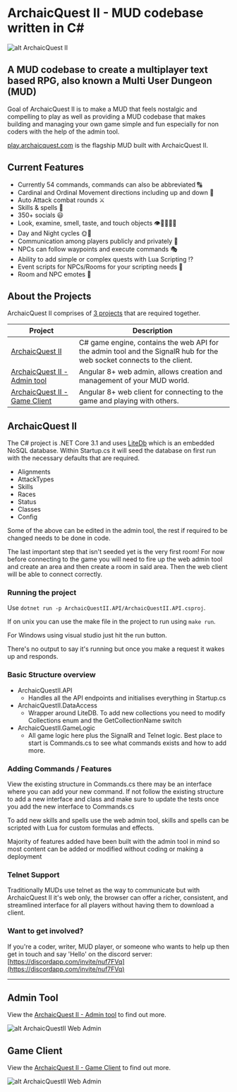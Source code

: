 # ArchaicQuest II - MUD codebase written in C#
![alt ArchaicQuest II](https://i.imgur.com/LUv3vGm.png)

## A MUD codebase to create a multiplayer text based RPG, also known a Multi User Dungeon (MUD)

Goal of ArchaicQuest II is to make a MUD that feels nostalgic and compelling to play as well as providing a MUD codebase that makes building and managing your own game simple and fun especially for non coders with the help of the admin tool.

[play.archaicquest.com](https://play.archaicquest.com) is the flagship MUD built with ArchaicQuest II.

## Current Features
- Currently 54 commands, commands can also be abbreviated  🔠
- Cardinal and Ordinal Movement directions including up and down 🦶
- Auto Attack combat rounds ⚔
- Skills & spells 💫
- 350+ socials 😃 
- Look, examine, smell, taste, and touch objects 👁🔎👃👅🤏
- Day and Night cycles 🌞🌛
- Communication among players publicly and privately 💬
- NPCs can follow waypoints and execute commands 🎭
- Ability to add simple or complex quests with Lua Scripting ⁉
- Event scripts for NPCs/Rooms for your scripting needs 📜
- Room and NPC emotes 💃

## About the Projects

ArchaicQuest II comprises of [3 projects](https://github.com/ArchaicQuest) that are required together.


| Project                                                                                     | Description                                                                                                            |
| ------------------------------------------------------------------------------------------- | ---------------------------------------------------------------------------------------------------------------------- |
| [ArchaicQuest II](https://github.com/ArchaicQuest/ArchaicQuest-II)                          | C# game engine, contains the web API for the admin tool and the SignalR hub for the web socket connects to the client. |
| [ArchaicQuest II - Admin tool](https://github.com/ArchaicQuest/ArchaicQuest-II-Web-Admin)   | Angular 8+ web admin, allows creation and management of your MUD world.                                                |
| [ArchaicQuest II - Game Client](https://github.com/ArchaicQuest/ArchaicQuest-II-Web-Client) | Angular 8+ web client for connecting to the game and playing with others.                                              |

## ArchaicQuest II

The C# project is .NET Core 3.1 and uses [LiteDb](https://www.litedb.org/) which is an embedded NoSQL database. Within Startup.cs it will seed the database on first run with the necessary defaults that are required. 

* Alignments
* AttackTypes
* Skills
* Races
* Status
* Classes
* Config

Some of the above can be edited in the admin tool, the rest if required to be changed needs to be done in code.

The last important step that isn't seeded yet is the very first room! For now before connecting to the game you will need to fire up the web admin tool and create an area and then create a room in said area. Then the web client will be able to connect correctly. 

### Running the project
Use `dotnet run -p ArchaicQuestII.API/ArchaicQuestII.API.csproj`.

If on unix you can use the make file in the project to run using `make run`. 

For Windows using visual studio just hit the run button.

There's no output to say it's running but once you make a request it wakes up and responds.

### Basic Structure overview

- ArchaicQuestII.API
  - Handles all the API endpoints and initialises everything in Startup.cs
- ArchaicQuestII.DataAccess
  - Wrapper around LiteDB. To add new collections you need to modify Collections enum and the GetCollectionName switch
- ArchaicQuestII.GameLogic
  - All game logic here plus the SignalR and Telnet logic. Best place to start is Commands.cs to see what commands exists and how to add more.
 
### Adding Commands / Features

View the existing structure in Commands.cs there may be an interface where you can add your new command. If not follow the existing structure to add a new interface and class and make sure to update the tests once you add the new interface to Commands.cs 

To add new skills and spells use the web admin tool, skills and spells can be scripted with Lua for custom formulas and effects.

Majority of features added have been built with the admin tool in mind so most content can be added or modified without coding or making a deployment

### Telnet Support
Traditionally MUDs use telnet as the way to communicate but with ArchaicQuest II it's web only, the browser can offer a richer, consistent, and streamlined interface for all players without having them to download a client. 

### Want to get involved?
If you're a coder, writer, MUD player, or someone who wants to help up then get in touch and say 'Hello' on the discord server: [https://discordapp.com/invite/nuf7FVq](https://discordapp.com/invite/nuf7FVq)

---

## Admin  Tool
View the [ArchaicQuest II - Admin tool](https://github.com/ArchaicQuest/ArchaicQuest-II-Web-Admin) to find out more.

![alt ArchaicQuestII Web Admin](https://cdn.discordapp.com/attachments/660365544377155604/764419912088420352/editRoom.PNG)

## Game Client
View the [ArchaicQuest II - Game Client](https://github.com/ArchaicQuest/ArchaicQuest-II-Web-Client) to find out more.

![alt ArchaicQuestII Web Admin](https://cdn.discordapp.com/attachments/660365544377155604/764419914970300456/web_client.PNG)